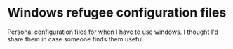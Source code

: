 # Windows refugee configuration files

Personal configuration files for when I have to use windows. I thought I'd share
them in case someone finds them useful.
